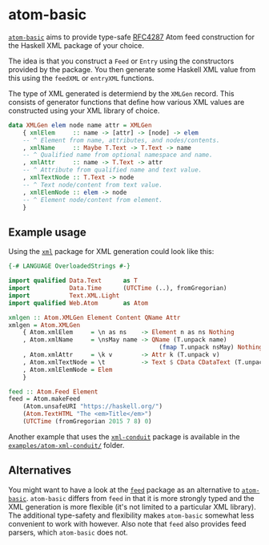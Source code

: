 atom-basic
==========

[`atom-basic`](https://hackage.haskell.org/package/atom-basic) aims to provide
type-safe [RFC4287](http://tools.ietf.org/html/rfc4287) Atom feed construction
for the Haskell XML package of your choice.

The idea is that you construct a `Feed` or `Entry` using the constructors
provided by the package. You then generate some Haskell XML value from this
using the `feedXML` or `entryXML` functions.

The type of XML generated is determiend by the `XMLGen` record. This consists
of generator functions that define how various XML values are constructed using
your XML library of choice.

```haskell
data XMLGen elem node name attr = XMLGen
    { xmlElem     :: name -> [attr] -> [node] -> elem
    -- ^ Element from name, attributes, and nodes/contents.
    , xmlName     :: Maybe T.Text -> T.Text -> name
    -- ^ Qualified name from optional namespace and name.
    , xmlAttr     :: name -> T.Text -> attr
    -- ^ Attribute from qualified name and text value.
    , xmlTextNode :: T.Text -> node
    -- ^ Text node/content from text value.
    , xmlElemNode :: elem -> node
    -- ^ Element node/content from element.
    }
```

Example usage
-------------

Using the [`xml`]() package for XML generation could look like this:

```haskell
{-# LANGUAGE OverloadedStrings #-}

import qualified Data.Text      as T
import           Data.Time      (UTCTime (..), fromGregorian)
import           Text.XML.Light
import qualified Web.Atom       as Atom

xmlgen :: Atom.XMLGen Element Content QName Attr
xmlgen = Atom.XMLGen
    { Atom.xmlElem     = \n as ns    -> Element n as ns Nothing
    , Atom.xmlName     = \nsMay name -> QName (T.unpack name)
                                          (fmap T.unpack nsMay) Nothing
    , Atom.xmlAttr     = \k v        -> Attr k (T.unpack v)
    , Atom.xmlTextNode = \t          -> Text $ CData CDataText (T.unpack t) Nothing
    , Atom.xmlElemNode = Elem
    }

feed :: Atom.Feed Element
feed = Atom.makeFeed
    (Atom.unsafeURI "https://haskell.org/")
    (Atom.TextHTML "The <em>Title</em>")
    (UTCTime (fromGregorian 2015 7 8) 0)
```

Another example that uses the
[`xml-conduit`](https://hackage.haskell.org/package/xml-conduit) package is
available in the
[`examples/atom-xml-conduit/`](examples/atom-xml-conduit/Main.hs) folder.

Alternatives
------------

You might want to have a look at the
[`feed`](https://hackage.haskell.org/package/feed) package as an alternative to
[`atom-basic`](https://hackage.haskell.org/package/atom-basic). `atom-basic`
differs from `feed` in that it is more strongly typed and the XML generation is
more flexible (it's not limited to a particular XML library). The additional
type-safety and flexibility makes `atom-basic` somewhat less convenient to work
with however. Also note that `feed` also provides feed parsers, which
`atom-basic` does not.
